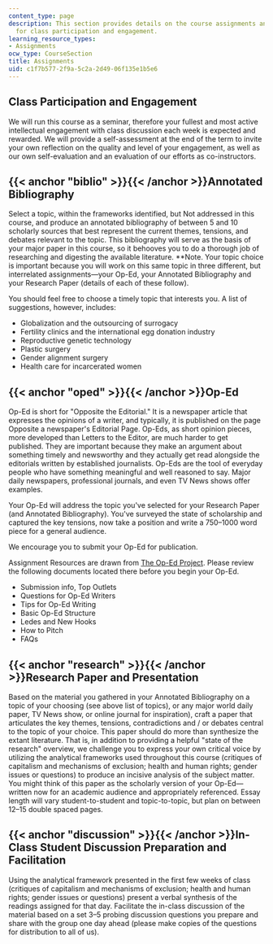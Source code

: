 ```yaml
---
content_type: page
description: This section provides details on the course assignments and expectations
  for class participation and engagement.
learning_resource_types:
- Assignments
ocw_type: CourseSection
title: Assignments
uid: c1f7b577-2f9a-5c2a-2d49-06f135e1b5e6
---
```


Class Participation and Engagement
----------------------------------

We will run this course as a seminar, therefore your fullest and most active intellectual engagement with class discussion each week is expected and rewarded. We will provide a self-­assessment at the end of the term to invite your own reflection on the quality and level of your engagement, as well as our own self-evaluation and an evaluation of our efforts as co-instructors.

{{< anchor "biblio" >}}{{< /anchor >}}Annotated Bibliography
------------------------------------------------------------

Select a topic, within the frameworks identified, but Not addressed in this course, and produce an annotated bibliography of between 5 and 10 scholarly sources that best represent the current themes, tensions, and debates relevant to the topic. This bibliography will serve as the basis of your major paper in this course, so it behooves you to do a thorough job of researching and digesting the available literature. \*\*Note. Your topic choice is important because you will work on this same topic in three different, but interrelated assignments—your Op-Ed, your Annotated Bibliography and your Research Paper (details of each of these follow).

You should feel free to choose a timely topic that interests you. A list of suggestions, however, includes:

*   Globalization and the outsourcing of surrogacy
*   Fertility clinics and the international egg donation industry
*   Reproductive genetic technology
*   Plastic surgery
*   Gender alignment surgery
*   Health care for incarcerated women

{{< anchor "oped" >}}{{< /anchor >}}Op-Ed
-----------------------------------------

Op-Ed is short for "Opposite the Editorial." It is a newspaper article that expresses the opinions of a writer, and typically, it is published on the page Opposite a newspaper's Editorial Page. Op-Eds, as short opinion pieces, more developed than Letters to the Editor, are much harder to get published. They are important because they make an argument about something timely and newsworthy and they actually get read alongside the editorials written by established journalists. Op-Eds are the tool of everyday people who have something meaningful and well reasoned to say. Major daily newspapers, professional journals, and even TV News shows offer examples.

Your Op-Ed will address the topic you've selected for your Research Paper (and Annotated Bibliography). You've surveyed the state of scholarship and captured the key tensions, now take a position and write a 750–1000 word piece for a general audience.

We encourage you to submit your Op-Ed for publication.

Assignment Resources are drawn from [The Op-Ed Project](http://www.theopedproject.org/). Please review the following documents located there before you begin your Op-Ed.

*   Submission info, Top Outlets
*   Questions for Op-Ed Writers
*   Tips for Op-Ed Writing
*   Basic Op-Ed Structure
*   Ledes and New Hooks
*   How to Pitch
*   FAQs

{{< anchor "research" >}}{{< /anchor >}}Research Paper and Presentation
-----------------------------------------------------------------------

Based on the material you gathered in your Annotated Bibliography on a topic of your choosing (see above list of topics), or any major world daily paper, TV News show, or online journal for inspiration), craft a paper that articulates the key themes, tensions, contradictions and / or debates central to the topic of your choice. This paper should do more than synthesize the extant literature. That is, in addition to providing a helpful "state of the research" overview, we challenge you to express your own critical voice by utilizing the analytical frameworks used throughout this course (critiques of capitalism and mechanisms of exclusion; health and human rights; gender issues or questions) to produce an incisive analysis of the subject matter. You might think of this paper as the scholarly version of your Op-Ed—written now for an academic audience and appropriately referenced. Essay length will vary student-to-student and topic-to-topic, but plan on between 12–15 double spaced pages.

{{< anchor "discussion" >}}{{< /anchor >}}In-Class Student Discussion Preparation and Facilitation
--------------------------------------------------------------------------------------------------

Using the analytical framework presented in the first few weeks of class (critiques of capitalism and mechanisms of exclusion; health and human rights; gender issues or questions) present a verbal synthesis of the readings assigned for that day. Facilitate the in-class discussion of the material based on a set 3–5 probing discussion questions you prepare and share with the group one day ahead (please make copies of the questions for distribution to all of us).